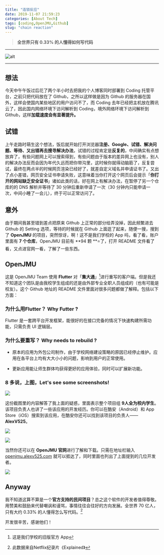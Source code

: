 ```yaml
---
title: "连锁反应"
date: 2019-11-07 21:59:23
categories: [About Tech]
tags: [coding,OpenJMU,Github]
slug: "chain reaction"
---
```


> **全世界只有 0.33% 的人懂得如何写代码**

<!--more-->

---

![alt](https://dawnblog-1300625500.cos.ap-guangzhou.myqcloud.com/images/$RU9A2OI.jpg "Unsplash")

---

## 想法

今天中午午饭过后花了两个半小时去把我的个人博客同时部署到 Coding 托管平台，之前只把代码放在了 Github，之所以这样做是因为 Github 的服务器在国外，这样会使国内某些地区的用户访问不了，而 Coding 去年已经把主机放在腾讯云了，因此国内网络环境下访问解析到 Coding，境外网络环境下访问解析到 Github，这样**加载速度会有显著提升。**

## 试错

上午走路时萌生这个想法，饭后就开始打开浏览器**注册、Google、试错、解决问题、等待、又出错再去搜寻解决办法**，试错的过程肯定是**反复的**，中间确实有点想放弃了，有些问题网上可以搜索得到，有些问题由于版本的差异网上也没有，别人的解决办法反而会因为年代久远而把你带沟里，这时候你就得动脑筋了，反复尝试，最终在两点半的时候网页渲染已经好了，就差自定义域名并申请证书了。又出了点小差错，网页安全证书申请失败，这意味着当你打开这个网页后会提示「**你打开的网站缺乏安全证书**」诸如此类的话，好在网上有解决办法，在暂停了另一个仓库的的 DNS 解析并等待了 30 分钟后重新申请了一次（30 分钟内只能申请一次，中间小睡了一会儿），终于可以正常访问了。

## 意外

由于期间我甚至错到差点把原来 Github 上正常的部分给弄没掉，因此频繁进去 Github 的 Setting 选项，等待的时候就在 Github 上面逛了起来，随便一搜，搜到了 **OpenJMU** 的项目，突然惊讶，啊！这不是我们学校的 App 吗，看了看，账户里面有 **7 个仓库**，OpenJMU 目前有 **94 颗 **⭐了，打开 README 文件看了看，又点进官网一看，了解了一些东西。

## OpenJMU

这是 OpenJMU Team 使用 **Flutter** 对「**集大通**」[^1]进行重写的客户端。但是我还不知道这个团队是由我校学生组成的还是由外部专业全职人员组成的（也有可能是校友）。这个 Github 地址的 README 文件里面对很多问题都做了解释。包括以下方面：

[^1]: 这是我们学校的旧版官方 App

### 为什么用Flutter？ Why Futter ?

Flutter 是一套跨平台开发框架，能很好的在接口完备的情况下快速构建所需功能，只需负责 UI 逻辑层。

### 为什么要重写？ Why needs to rebuild ?

- 原本的应用为外包公司制作，由于学校网络建设策略的原因已经停止维护。应用在各平台上均有大大小小的问题，影响到用户的正常使用。

- 更新应用能让师生群体均获得更好的应用体验，同时可以扩展新功能。

### 8 多说，上图，Let's see some screenshots!

![](https://dawnblog-1300625500.cos.ap-guangzhou.myqcloud.com/images/$RA0U3YA.jpg)

这份截图里的内容解答了我上面的疑惑，里面表示整个项目组 **9人全为校内学生**。该项目负责人也讲了一些该应用的开发经历。你可以在酷安（Android）和 App Store（iOS）搜索到该应用，在酷安你还可以找到该项目的负责人——**AlexV525**。

![](https://dawnblog-1300625500.cos.ap-guangzhou.myqcloud.com/images/$R2IC9NJ.png)

![](https://dawnblog-1300625500.cos.ap-guangzhou.myqcloud.com/images/$RANIL03.jpg)



当然你还可以在 **OpenJMU 官网**进行了解和下载。只需在地址栏输入 [openjmu.alexv525.com](https://openjmu.alexv525.com/) 就可以抵达了，同时里面也列出了上面提到的几位开发者。

![](https://dawnblog-1300625500.cos.ap-guangzhou.myqcloud.com/images/$RCFAU1Z.jpg)

## Anyway

我不知道这算不算是一个**官方支持的民间项目**？总之这个软件的开发者值得尊敬。用赞美和鼓励来代替嘲讽和谩骂，事情往往会往好的方向发展。全世界 70 亿人，只有大约 0.33% 的人懂得怎么写代码。[^2]

开发很辛苦，感谢他们！

[^2]: 此数据来自Netflix纪录片《Explained》